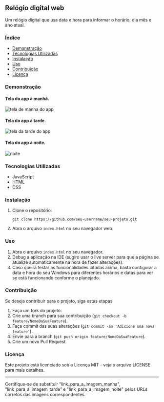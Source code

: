 



## Relógio digital web

Um relógio digital que usa data e hora para informar o horário, dia mês e ano atual.

### Índice
- [Demonstração](#demonstração)
- [Tecnologias Utilizadas](#tecnologias-utilizadas)
- [Instalação](#instalação)
- [Uso](#uso)
- [Contribuição](#contribuição)
- [Licença](#licença)

### Demonstração

#### Tela do app à manhã.
![tela de manha do app](../images/sky.jpg)

#### Tela do app à tarde.
![tela da tarde do app](../images/por_do_sol.jpeg)

#### Tela do app à noite.
![noite](https://github.com/Kaiosergio21/relogio_web/assets/137112682/af9637eb-d4a1-41dc-a308-56e6dbeeeac1)

### Tecnologias Utilizadas
- JavaScript
- HTML
- CSS

### Instalação
1. Clone o repositório:
   ```
   git clone https://github.com/seu-username/seu-projeto.git
   ```
2. Abra o arquivo `index.html` no seu navegador web.

### Uso
1. Abra o arquivo `index.html` no seu navegador.
2. Debug a aplicação na IDE (sugiro usar o live server para que a página se atualize automaticamente na hora de fazer alterações).
3. Caso queira testar as funcionalidades citadas acima, basta configurar a data e hora do seu Windows para diferentes horários e datas para ver se está funcionando conforme o planejado.

### Contribuição
Se deseja contribuir para o projeto, siga estas etapas:
1. Faça um fork do projeto.
2. Crie uma branch para sua contribuição (`git checkout -b feature/NomeDaSuaFeature`).
3. Faça commit das suas alterações (`git commit -am 'Adicione uma nova feature'`).
4. Envie para a branch (`git push origin feature/NomeDaSuaFeature`).
5. Crie um novo Pull Request.

### Licença
Este projeto está licenciado sob a Licença MIT - veja o arquivo LICENSE para mais detalhes.

--- 

Certifique-se de substituir "link_para_a_imagem_manha", "link_para_a_imagem_tarde" e "link_para_a_imagem_noite" pelos URLs corretos das imagens correspondentes.
